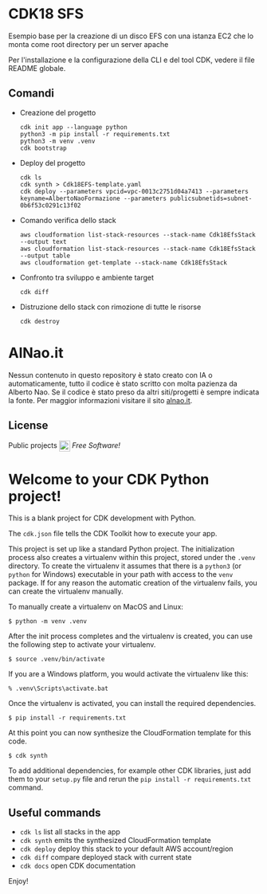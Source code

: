 # CDK18 SFS
Esempio base per la creazione di un disco EFS con una istanza EC2 che lo monta come root directory per un server apache

Per l'installazione e la configurazione della CLI e del tool CDK, vedere il file README globale.

## Comandi 
- Creazione del progetto
    ```
    cdk init app --language python
    python3 -m pip install -r requirements.txt
    python3 -m venv .venv
    cdk bootstrap
    ```

- Deploy del progetto
    ```
    cdk ls
    cdk synth > Cdk18EFS-template.yaml
    cdk deploy --parameters vpcid=vpc-0013c2751d04a7413 --parameters keyname=AlbertoNaoFormazione --parameters publicsubnetids=subnet-0b6f53c0291c13f02
    ```
- Comando verifica dello stack
    ```
    aws cloudformation list-stack-resources --stack-name Cdk18EfsStack --output text
    aws cloudformation list-stack-resources --stack-name Cdk18EfsStack --output table
    aws cloudformation get-template --stack-name Cdk18EfsStack
    ```

- Confronto tra sviluppo e ambiente target
    ```
    cdk diff 
    ```
- Distruzione dello stack con rimozione di tutte le risorse
    ```    
    cdk destroy
    ```


# AlNao.it
Nessun contenuto in questo repository è stato creato con IA o automaticamente, tutto il codice è stato scritto con molta pazienza da Alberto Nao. Se il codice è stato preso da altri siti/progetti è sempre indicata la fonte. Per maggior informazioni visitare il sito [alnao.it](https://www.alnao.it/).

## License
Public projects 
<a href="https://it.wikipedia.org/wiki/GNU_General_Public_License"  valign="middle"><img src="https://img.shields.io/badge/License-GNU-blue" style="height:22px;"  valign="middle"></a> 
*Free Software!*





# Welcome to your CDK Python project!

This is a blank project for CDK development with Python.

The `cdk.json` file tells the CDK Toolkit how to execute your app.

This project is set up like a standard Python project.  The initialization
process also creates a virtualenv within this project, stored under the `.venv`
directory.  To create the virtualenv it assumes that there is a `python3`
(or `python` for Windows) executable in your path with access to the `venv`
package. If for any reason the automatic creation of the virtualenv fails,
you can create the virtualenv manually.

To manually create a virtualenv on MacOS and Linux:

```
$ python -m venv .venv
```

After the init process completes and the virtualenv is created, you can use the following
step to activate your virtualenv.

```
$ source .venv/bin/activate
```

If you are a Windows platform, you would activate the virtualenv like this:

```
% .venv\Scripts\activate.bat
```

Once the virtualenv is activated, you can install the required dependencies.

```
$ pip install -r requirements.txt
```

At this point you can now synthesize the CloudFormation template for this code.

```
$ cdk synth
```

To add additional dependencies, for example other CDK libraries, just add
them to your `setup.py` file and rerun the `pip install -r requirements.txt`
command.

## Useful commands

 * `cdk ls`          list all stacks in the app
 * `cdk synth`       emits the synthesized CloudFormation template
 * `cdk deploy`      deploy this stack to your default AWS account/region
 * `cdk diff`        compare deployed stack with current state
 * `cdk docs`        open CDK documentation

Enjoy!
